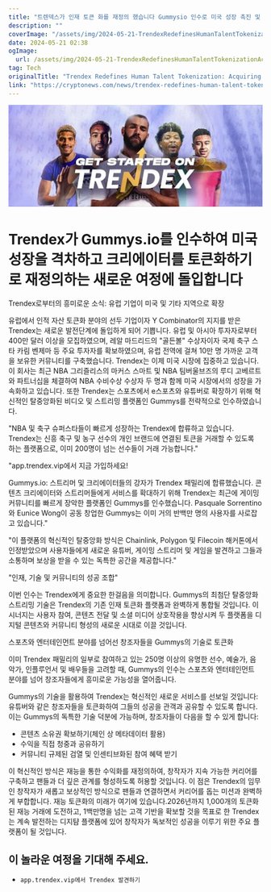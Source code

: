 ```yaml
---
title: "트렌덱스가 인재 토큰 화를 재정의 했습니다 Gummysio 인수로 미국 성장 촉진 및 창작자들의 토큰화 실현"
description: ""
coverImage: "/assets/img/2024-05-21-TrendexRedefinesHumanTalentTokenizationAcquiringGummysiotoFuelUSGrowthandTokenizeCreators_thumbnail.png"
date: 2024-05-21 02:38
ogImage: 
  url: /assets/img/2024-05-21-TrendexRedefinesHumanTalentTokenizationAcquiringGummysiotoFuelUSGrowthandTokenizeCreators_thumbnail.png
tag: Tech
originalTitle: "Trendex Redefines Human Talent Tokenization: Acquiring Gummys.io to Fuel U.S. Growth and Tokenize Creators"
link: "https://cryptonews.com/news/trendex-redefines-human-talent-tokenization-acquiring-gummys-io-to-fuel-u-s-growth-and-tokenize-creators.htm"
---
```



![Thumbnail](/assets/img/2024-05-21-TrendexRedefinesHumanTalentTokenizationAcquiringGummysiotoFuelUSGrowthandTokenizeCreators_thumbnail.png)

# Trendex가 Gummys.io를 인수하여 미국 성장을 격차하고 크리에이터를 토큰화하기로 재정의하는 새로운 여정에 돌입합니다

Trendex로부터의 흥미로운 소식: 유럽 기업이 미국 및 기타 지역으로 확장

유럽에서 인적 자산 토큰화 분야의 선두 기업이자 Y Combinator의 지지를 받은 Trendex는 새로운 발전단계에 돌입하게 되어 기쁩니다. 유럽 및 아시아 투자자로부터 400만 달러 이상을 모집하였으며, 레알 마드리드의 "골든볼" 수상자이자 국제 축구 스타 카림 벤제마 등 주요 투자자를 확보하였으며, 유럽 전역에 걸쳐 10만 명 가까운 고객을 보유한 커뮤니티를 구축했습니다. Trendex는 이제 미국 시장에 집중하고 있습니다. 이 회사는 최근 NBA 그리즐리스의 마커스 스마트 및 NBA 팀버울브즈의 루디 고베르트와 파트너십을 체결하여 NBA 수비수상 수상자 두 명과 함께 미국 시장에서의 성장을 가속화하고 있습니다. 또한 Trendex는 스포츠에서 e스포츠와 유튜버로 확장하기 위해 혁신적인 탈중앙화된 비디오 및 스트리밍 플랫폼인 Gummys를 전략적으로 인수하였습니다.

<div class="content-ad"></div>

"NBA 및 축구 슈퍼스타들이 빠르게 성장하는 Trendex에 합류하고 있습니다. Trendex는 신흥 축구 및 농구 선수의 개인 브랜드에 연결된 토큰을 거래할 수 있도록 하는 플랫폼으로, 이미 200명이 넘는 선수들이 거래 가능합니다."

"app.trendex.vip에서 지금 가입하세요!

Gummys.io: 스트리머 및 크리에이터들의 강자가 Trendex 패밀리에 합류했습니다. 콘텐츠 크리에이터와 스트리머들에게 서비스를 확대하기 위해 Trendex는 최근에 게이밍 커뮤니티를 빠르게 장악한 플랫폼인 Gummys를 인수했습니다. Pasquale Sorrentino와 Eunice Wong이 공동 창업한 Gummys는 이미 거의 반백만 명의 사용자를 사로잡고 있습니다."

"이 플랫폼의 혁신적인 탈중앙화 방식은 Chainlink, Polygon 및 Filecoin 해커톤에서 인정받았으며 사용자들에게 새로운 유튜버, 게이밍 스트리머 및 게임을 발견하고 그들과 소통하며 보상을 받을 수 있는 독특한 공간을 제공합니다."

"인재, 기술 및 커뮤니티의 성공 조합"

<div class="content-ad"></div>

이번 인수는 Trendex에게 중요한 한걸음을 의미합니다. Gummys의 최첨단 탈중앙화 스트리밍 기술은 Trendex의 기존 인재 토큰화 플랫폼과 완벽하게 통합될 것입니다. 이 시너지는 사용자 참여, 콘텐츠 전달 및 소셜 미디어 상호작용을 향상시켜 두 플랫폼을 디지털 콘텐츠와 커뮤니티 형성의 새로운 시대로 이끌 것입니다.

스포츠와 엔터테인먼트 분야를 넘어선 창조자들을 Gummys의 기술로 토큰화

이미 Trendex 패밀리의 일부로 참여하고 있는 250명 이상의 유명한 선수, 예술가, 음악가, 인플루언서 및 배우들을 고려할 때, Gummys의 인수는 스포츠와 엔터테인먼트 분야를 넘어 창조자들에게 흥미로운 가능성을 열어줍니다.

Gummys의 기술을 활용하여 Trendex는 혁신적인 새로운 서비스를 선보일 것입니다: 유튜버와 같은 창조자들을 토큰화하여 그들의 성공을 관객과 공유할 수 있도록 합니다. 이는 Gummys의 독특한 기술 덕분에 가능하며, 창조자들이 다음을 할 수 있게 합니다:

<div class="content-ad"></div>

- 콘텐츠 소유권 확보하기(체인 상 메타데이터 활용)
- 수익을 직접 청중과 공유하기
- 커뮤니티 규제된 검열 및 인센티브화된 참여 혜택 받기

이 혁신적인 방식은 재능을 통한 수익화를 재정의하여, 창작자가 지속 가능한 커리어를 구축하고 팬들과 더 깊은 관계를 형성하도록 허용할 것입니다. 이 점은 Trendex의 임무인 창작자가 새롭고 보상적인 방식으로 팬들과 연결하면서 커리어를 돕는 미션과 완벽하게 부합합니다. 재능 토큰화의 미래가 여기에 있습니다.2026년까지 1,000개의 토큰화된 재능 거래에 도전하고, 1백만명을 넘는 고객 기반을 확보할 것을 목표로 한 Trendex는 계속 발전하는 디지턈 플랫폼에 있어 창작자가 독보적인 성공을 이루기 위한 주요 플랫폼이 될 것입니다.

## 이 놀라운 여정을 기대해 주세요.

- `app.trendex.vip에서 Trendex 발견하기`